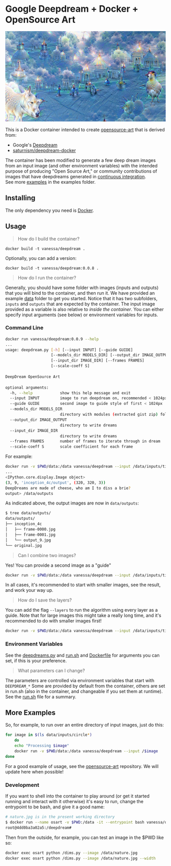 # Google Deepdream + Docker + OpenSource Art

![data/example/frame-0002.jpg](data/example/frame-0002.jpg)

This is a Docker container intended to create [opensource-art](https://vsoch.github.io/opensource-art/)
that is derived from:

 - Google's [Deepdream](https://github.com/google/deepdream/)
 - [saturnism/deepdream-docker](https://github.com/saturnism/deepdream-docker)

The container has been modified to generate a few deep dream images from an input 
image (and other environment variables) with the intended purpose of producing
"Open Source Art," or community contributions of images that have
deepdreams generated in [continuous integration](https://github.com/vsoch/opensource-art/blob/master/.circleci/config.yml).  
See more [examples](data/examples) in the examples folder. 

## Installing

The only dependency you need is [Docker](https://www.docker.com/).

## Usage

> How do I build the container?

```
docker build -t vanessa/deepdream .
```

Optionally, you can add a version:

```
docker build -t vanessa/deepdream:0.0.8 .
```

> How do I run the container?

Generally, you should have some folder with images (inputs and outputs) that you will bind to the container,
and then run it. We have provided an example [data](data) folder to get you started. Notice that it has two
subfolders, `inputs` and `outputs` that are expected by the container. The input image provided
as a variable is also relative to _inside the container_. You can either specify input arguments (see below)
or environment variables for inputs.


### Command Line

```bash
docker run vanessa/deepdream:0.0.9 --help
...
usage: deepdream.py [-h] [--input INPUT] [--guide GUIDE]
                    [--models_dir MODELS_DIR] [--output_dir IMAGE_OUTPUT]
                    [--input_dir IMAGE_DIR] [--frames FRAMES]
                    [--scale-coeff S]

DeepDream OpenSource Art

optional arguments:
  -h, --help            show this help message and exit
  --input INPUT         image to run deepdream on, recommended < 1024px
  --guide GUIDE         second image to guide style of first < 1024px
  --models_dir MODELS_DIR
                        directory with modules (extracted gist zip) folders
  --output_dir IMAGE_OUTPUT
                        directory to write dreams
  --input_dir IMAGE_DIR
                        directory to write dreams
  --frames FRAMES       number of frames to iterate through in dream
  --scale-coeff S       scale coefficient for each frame
```

For example:

```bash
docker run -v $PWD/data:/data vanessa/deepdream --input /data/inputs/tim-holman-circle-packing.jpg
...
<IPython.core.display.Image object>
(3, 9, 'inception_4c/output', (320, 320, 3))
DeepDreams are made of cheese, who am I to diss a brie?
output> /data/outputs
```

As indicated above, the output images are now in `data/outputs`:

```bash
$ tree data/outputs/
data/outputs/
├── inception_4c
│   ├── frame-0000.jpg
│   ├── frame-0001.jpg
│   └── output_9.jpg
└── original.jpg  
```

> Can I combine two images?

Yes! You can provide a second image as a "guide"

```bash
docker run -v $PWD/data:/data vanessa/deepdream --input /data/inputs/tim-holman-circle-packing.jpg --guide /data/inputs/natacha-sochat-goldie.jpg
```

In all cases, it's recommended to start with smaller images, see the result, and work your way up.

> How do I save the layers?

You can add the flag `--layers` to run the algorithm using every layer as a guide. Note that
for large images this might take a really long time, and it's recommended to do with smaller
images first!

```bash
docker run -v $PWD/data:/data vanessa/deepdream --input /data/inputs/tim-holman-circle-packing.jpg --layers
```


### Environment Variables
See the [deepdreams.py](deepdreams.py) and [run.sh](run.sh) and [Dockerfile](Dockerfile)
for arguments you can set, if this is your preference.

> What parameters can I change?

The parameters are controlled via environment variables that start with `DEEPDREAM_*`
Some are provided by default from the container, others are set in run.sh (also in the container,
and changeable if you set them at runtime). See the [run.sh](run.sh) file for a summary.

## More Examples
So, for example, to run over an entire directory of input images, just do this:

```bash
for image in $(ls data/inputs/circle*)
    do
    echo "Processing $image"
    docker run -v $PWD/data:/data vanessa/deepdream --input /$image
done
```

For a good example of usage, see the [opensource-art](https://www.github.com/vsoch/opensource-art)
repository. We will update here when possible!

### Development

If you want to shell into the container to play around (or get it started running and interact with
it otherwise) it's easy to run, change the entrypoint to be bash, and give it a good name:

```bash
# nature.jpg is in the present working directory
$ docker run --name osart -v $PWD:/data -it --entrypoint bash vanessa/deepdream:0.0.9
root@4dd0ba3a02a5:/deepdream#
```

Then from the outside, for example, you can test an image in the $PWD like so:

```bash
docker exec osart python /dims.py --image /data/nature.jpg
docker exec osart python /dims.py --image /data/nature.jpg --width
```
